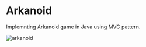 # Arkanoid

Implemnting Arkanoid game in Java using MVC pattern.

![arkanoid](https://user-images.githubusercontent.com/73079447/138146163-87b49397-cbd2-4b9d-b77d-c2891f91108a.png)
